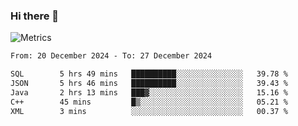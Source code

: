 ### Hi there 👋

![Metrics](https://github.com/radoapx/radoapx/blob/main/github-metrics.svg)

<!--START_SECTION:waka-->

```txt
From: 20 December 2024 - To: 27 December 2024

SQL        5 hrs 49 mins   ██████████░░░░░░░░░░░░░░░   39.78 %
JSON       5 hrs 46 mins   ██████████░░░░░░░░░░░░░░░   39.43 %
Java       2 hrs 13 mins   ███▓░░░░░░░░░░░░░░░░░░░░░   15.16 %
C++        45 mins         █▒░░░░░░░░░░░░░░░░░░░░░░░   05.21 %
XML        3 mins          ░░░░░░░░░░░░░░░░░░░░░░░░░   00.37 %
```

<!--END_SECTION:waka-->

<!--
**radoapx/radoapx** is a ✨ _special_ ✨ repository because its `README.md` (this file) appears on your GitHub profile.

Here are some ideas to get you started:

- 🔭 I’m currently working on ...
- 🌱 I’m currently learning ...
- 👯 I’m looking to collaborate on ...
- 🤔 I’m looking for help with ...
- 💬 Ask me about ...
- 📫 How to reach me: ...
- 😄 Pronouns: ...
- ⚡ Fun fact: ...
-->
